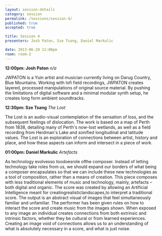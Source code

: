 ```yaml
---
layout: session-details
category: session
permalink: /sessions/session-4/
published: true
accepted: true

title: Session 4
presenters: Josh Paton, Sze Tsang, Daniel Markulic

date: 2013-06-20 12:00pm
room: room-2
---
```


**12:00pm: Josh Paton**
_n/a_

JWPATON is a Yuin artist and musician currently living on Darug Country, Blue Mountains. Working with lofi field recordings, JWPATON creates layered, processed manipulations of original source material. By pushing the limitations of digital software and a minimal modular synth setup, he creates long form ambient soundtracks. 

**12:30pm: Sze Tsang**
_The Lost_

The Lost is an audio-visual contemplation of the sensation of loss, and the subsequent feelings of dislocation. The work is based on a map of Perth from 1838, detailing many of Perth's now-lost wetlands, as well as a field recording from Herdman's Lake and sonified longitudinal and latitude values. The Lost is an exploration of connections between artist, history and place, and how these aspects can inform and intersect in a piece of work.  

**01:00pm: Daniel Markulic**
_Artefacts_

As technology evolvesso toodoesrole ofthe composer. Instead of letting technology take roles from us, we should expand our borders of what being a composer encapsulates so that we can include these new technologies as a tool of composition, rather than a means of creation. This piece composes with less traditional elements of music and technology, mainly, artefacts –both digital and organic. The score was created by allowing an Artificial Intelligence meant for creatingrealisticlandscapes,to interpret a traditional score. The output is an abstract visual of images that feel simultaneously familiar and unfamiliar. The performer has been given rules on how to interact the score and create music from the images shown. When exposed to any image an individual creates connections from both extrinsic and intrinsic factors, whether they be cultural or from learned experiences. Creating an image void of connections allows us to an understanding of what is absolutely necessary in a score, and what is just noise. 
